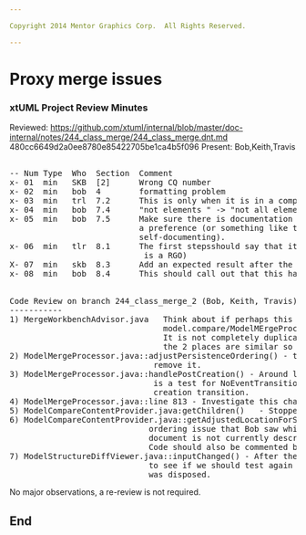 ```yaml
---

Copyright 2014 Mentor Graphics Corp.  All Rights Reserved.

---
```


# Proxy merge issues
### xtUML Project Review Minutes

Reviewed:  https://github.com/xtuml/internal/blob/master/doc-internal/notes/244_class_merge/244_class_merge.dnt.md
           480cc6649d2a0ee8780e85422705be1ca4b5f096
Present:  Bob,Keith,Travis

<pre>

-- Num Type  Who  Section  Comment
x- 01  min   SKB  [2]      Wrong CQ number
x- 02  min   bob  4        formatting problem
x- 03  min   trl  7.2      This is only when it is in a compare situation (when it is a compare root)
x- 04  min   bob  7.4      "not elements " -> "not all elements "
x- 05  min   bob  7.5      Make sure there is documentation for this debug flag.  Perhaps we should add
                           a preference (or something like that) to turn this debug flag on (that could make it 
						   self-documenting).
x- 06  min   tlr  8.1      The first stepsshould say that it is a class file referring to another class (it
                            is a RGO)
X- 07  min   skb  8.3      Add an expected result after the "undo" step
x- 08  min   bob  8.4      This should call out that this has to start with 2 states and a transition between the 2 states.


Code Review on branch 244_class_merge_2 (Bob, Keith, Travis)
-----------
1) MergeWorkbenchAdvisor.java   Think about if perhaps this can/should be refactored and shared with the similar code in 
                                model.compare/ModelMErgeProcessor.java so there is not duplications.
                                It is not completely duplicate, but it may be good to do something to show that 
                                the 2 places are similar so when one is modified the other s not missed.
2) ModelMergeProcessor.java::adjustPersistenceOrdering() - the new parameter that was added is not being used, 
                              remove it.                                
3) ModelMergeProcessor.java::handlePostCreation() - Around line 727 where there 
                              is a test for NoEventTransition, investigate to see if we need a similar test for
                              creation transition.
4) ModelMergeProcessor.java::line 813 - Investigate this change and retest 
5) ModelCompareContentProvider.java:getChildren()   - Stopped using getLoadedGraphicalModelsForElements, but not sure why.  Investigate.           
6) ModelCompareContentProvider.java::getAdjustedLocationForSlot - This was modified to fix the
                             ordering issue that Bob saw while onsite in Montreal.  The
                             document is not currently describing this and needs to.
                             Code should also be commented better.
7) ModelStructureDiffViewer.java::inputChanged() - After the refresh, investigate 
                             to see if we should test again to see if the tree 
                             was disposed.                               
</pre>
   
No major observations, a re-review is not required.


End
---
